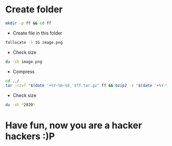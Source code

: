 # Create folder
```bash
mkdir -p ff && cd ff
```
- Create file in this folder
```bash
fallocate -l 1G image.png
```
- Check size
```bash
du -sh image.png
```
- Compress
```bash
cd ../
tar -czvf "$(date '+%Y-%m-%d_')ff.tar.gz" ff && bzip2 -z "$(date '+%Y-%m-%d_')"ff.tar.gz
```
- Check size
```bash
du -sh *2020*
```
# Have fun, now you are a hacker hackers :)P
